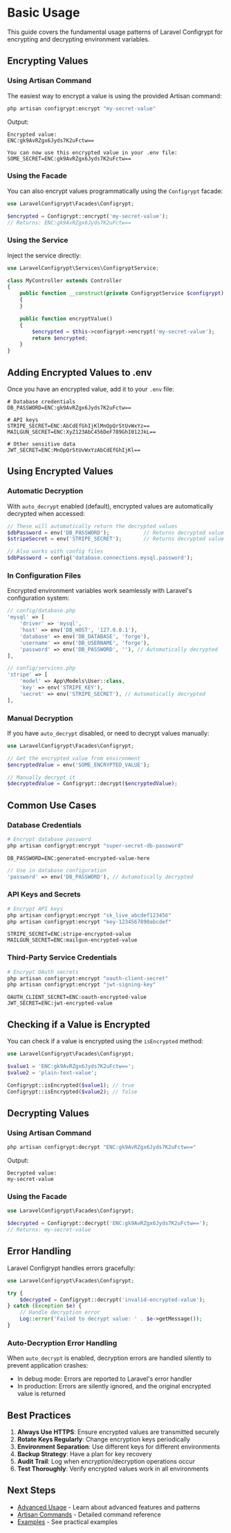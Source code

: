 # Basic Usage

This guide covers the fundamental usage patterns of Laravel Configrypt for encrypting and decrypting environment variables.

## Encrypting Values

### Using Artisan Command

The easiest way to encrypt a value is using the provided Artisan command:

```bash
php artisan configrypt:encrypt "my-secret-value"
```

Output:
```
Encrypted value:
ENC:gk9AvRZgx6Jyds7K2uFctw==

You can now use this encrypted value in your .env file:
SOME_SECRET=ENC:gk9AvRZgx6Jyds7K2uFctw==
```

### Using the Facade

You can also encrypt values programmatically using the `Configrypt` facade:

```php
use LaravelConfigrypt\Facades\Configrypt;

$encrypted = Configrypt::encrypt('my-secret-value');
// Returns: ENC:gk9AvRZgx6Jyds7K2uFctw==
```

### Using the Service

Inject the service directly:

```php
use LaravelConfigrypt\Services\ConfigryptService;

class MyController extends Controller
{
    public function __construct(private ConfigryptService $configrypt)
    {
    }

    public function encryptValue()
    {
        $encrypted = $this->configrypt->encrypt('my-secret-value');
        return $encrypted;
    }
}
```

## Adding Encrypted Values to .env

Once you have an encrypted value, add it to your `.env` file:

```env
# Database credentials
DB_PASSWORD=ENC:gk9AvRZgx6Jyds7K2uFctw==

# API keys
STRIPE_SECRET=ENC:AbCdEfGhIjKlMnOpQrStUvWxYz==
MAILGUN_SECRET=ENC:XyZ123AbC456DeF789GhI012JkL==

# Other sensitive data
JWT_SECRET=ENC:MnOpQrStUvWxYzAbCdEfGhIjKl==
```

## Using Encrypted Values

### Automatic Decryption

With `auto_decrypt` enabled (default), encrypted values are automatically decrypted when accessed:

```php
// These will automatically return the decrypted values
$dbPassword = env('DB_PASSWORD');           // Returns decrypted value
$stripeSecret = env('STRIPE_SECRET');       // Returns decrypted value

// Also works with config files
$dbPassword = config('database.connections.mysql.password');
```

### In Configuration Files

Encrypted environment variables work seamlessly with Laravel's configuration system:

```php
// config/database.php
'mysql' => [
    'driver' => 'mysql',
    'host' => env('DB_HOST', '127.0.0.1'),
    'database' => env('DB_DATABASE', 'forge'),
    'username' => env('DB_USERNAME', 'forge'),
    'password' => env('DB_PASSWORD', ''), // Automatically decrypted
],

// config/services.php
'stripe' => [
    'model' => App\Models\User::class,
    'key' => env('STRIPE_KEY'),
    'secret' => env('STRIPE_SECRET'), // Automatically decrypted
],
```

### Manual Decryption

If you have `auto_decrypt` disabled, or need to decrypt values manually:

```php
use LaravelConfigrypt\Facades\Configrypt;

// Get the encrypted value from environment
$encryptedValue = env('SOME_ENCRYPTED_VALUE');

// Manually decrypt it
$decryptedValue = Configrypt::decrypt($encryptedValue);
```

## Common Use Cases

### Database Credentials

```bash
# Encrypt database password
php artisan configrypt:encrypt "super-secret-db-password"
```

```env
DB_PASSWORD=ENC:generated-encrypted-value-here
```

```php
// Use in database configuration
'password' => env('DB_PASSWORD'), // Automatically decrypted
```

### API Keys and Secrets

```bash
# Encrypt API keys
php artisan configrypt:encrypt "sk_live_abcdef123456"
php artisan configrypt:encrypt "key-1234567890abcdef"
```

```env
STRIPE_SECRET=ENC:stripe-encrypted-value
MAILGUN_SECRET=ENC:mailgun-encrypted-value
```

### Third-Party Service Credentials

```bash
# Encrypt OAuth secrets
php artisan configrypt:encrypt "oauth-client-secret"
php artisan configrypt:encrypt "jwt-signing-key"
```

```env
OAUTH_CLIENT_SECRET=ENC:oauth-encrypted-value
JWT_SECRET=ENC:jwt-encrypted-value
```

## Checking if a Value is Encrypted

You can check if a value is encrypted using the `isEncrypted` method:

```php
use LaravelConfigrypt\Facades\Configrypt;

$value1 = 'ENC:gk9AvRZgx6Jyds7K2uFctw==';
$value2 = 'plain-text-value';

Configrypt::isEncrypted($value1); // true
Configrypt::isEncrypted($value2); // false
```

## Decrypting Values

### Using Artisan Command

```bash
php artisan configrypt:decrypt "ENC:gk9AvRZgx6Jyds7K2uFctw=="
```

Output:
```
Decrypted value:
my-secret-value
```

### Using the Facade

```php
use LaravelConfigrypt\Facades\Configrypt;

$decrypted = Configrypt::decrypt('ENC:gk9AvRZgx6Jyds7K2uFctw==');
// Returns: my-secret-value
```

## Error Handling

Laravel Configrypt handles errors gracefully:

```php
use LaravelConfigrypt\Facades\Configrypt;

try {
    $decrypted = Configrypt::decrypt('invalid-encrypted-value');
} catch (Exception $e) {
    // Handle decryption error
    Log::error('Failed to decrypt value: ' . $e->getMessage());
}
```

### Auto-Decryption Error Handling

When `auto_decrypt` is enabled, decryption errors are handled silently to prevent application crashes:

- In debug mode: Errors are reported to Laravel's error handler
- In production: Errors are silently ignored, and the original encrypted value is returned

## Best Practices

1. **Always Use HTTPS**: Ensure encrypted values are transmitted securely
2. **Rotate Keys Regularly**: Change encryption keys periodically
3. **Environment Separation**: Use different keys for different environments
4. **Backup Strategy**: Have a plan for key recovery
5. **Audit Trail**: Log when encryption/decryption operations occur
6. **Test Thoroughly**: Verify encrypted values work in all environments

## Next Steps

- [Advanced Usage](advanced-usage.md) - Learn about advanced features and patterns
- [Artisan Commands](artisan-commands.md) - Detailed command reference
- [Examples](../examples/README.md) - See practical examples